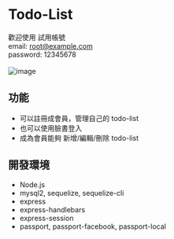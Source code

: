 # Todo-List
歡迎使用 試用帳號 </br>
email: root@example.com </br>
password: 12345678
</br>
</br>
![image](https://user-images.githubusercontent.com/108853120/189066479-e0909109-47f0-4f9d-8a94-d304d8a205d2.png)
## 功能
- 可以註冊成會員，管理自己的 todo-list
- 也可以使用臉書登入
- 成為會員能夠 新增/編輯/刪除 todo-list
## 開發環境
- Node.js
- mysql2, sequelize, sequelize-cli
- express
- express-handlebars
- express-session
- passport, passport-facebook, passport-local
